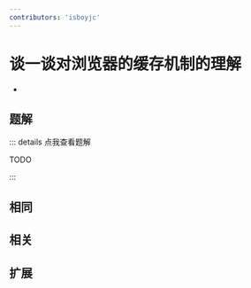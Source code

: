 ```yaml
---
contributors: 'isboyjc'
---
```


# 谈一谈对浏览器的缓存机制的理解

- 



## 题解

::: details 点我查看题解

  TODO

:::



## 相同


## 相关


## 扩展

